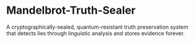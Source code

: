 # Mandelbrot-Truth-Sealer
A cryptographically-sealed, quantum-resistant truth preservation system that detects lies through linguistic analysis and stores evidence forever.

